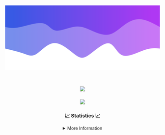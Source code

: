 ![Header](./IMG_4001.png)
<div align="center">

<h1 align="center">
  <a href="https://git.io/typing-svg">
    <img src="https://readme-typing-svg.herokuapp.com/?lines=Welcome+to+my+profile!+👋;JavaScript+developer.;&center=true&size=25">
  </a>
</h1>

<p align="center">
  <img src="https://lanyard.cnrad.dev/api/624702585596805130" />
</p>

### 📈 Statistics 📈
<details>
    <summary>More Information</summary>
    <br/>

<!--START_SECTION:waka-->
![Code Time](http://img.shields.io/badge/Code%20Time-10%20hrs%2012%20mins-blue)

![Profile Views](http://img.shields.io/badge/Profile%20Views-108-blue)

**🐱 My GitHub Data** 

> 📦 991 Bytes Used in GitHub's Storage 
 > 
> 🏆 23 Contributions in the Year 2023
 > 
> 🚫 Not Opted to Hire
 > 
> 📜 5 Public Repositories 
 > 
> 🔑 1 Private Repositories 
 > 
**I'm an Early 🐤** 

```text
🌞 Morning                124 commits         █████░░░░░░░░░░░░░░░░░░░░   20.81 % 
🌆 Daytime                227 commits         ██████████░░░░░░░░░░░░░░░   38.09 % 
🌃 Evening                219 commits         █████████░░░░░░░░░░░░░░░░   36.74 % 
🌙 Night                  26 commits          █░░░░░░░░░░░░░░░░░░░░░░░░   04.36 % 
```
📅 **I'm Most Productive on Thursday** 

```text
Monday                   101 commits         ████░░░░░░░░░░░░░░░░░░░░░   16.95 % 
Tuesday                  73 commits          ███░░░░░░░░░░░░░░░░░░░░░░   12.25 % 
Wednesday                112 commits         █████░░░░░░░░░░░░░░░░░░░░   18.79 % 
Thursday                 124 commits         █████░░░░░░░░░░░░░░░░░░░░   20.81 % 
Friday                   59 commits          ██░░░░░░░░░░░░░░░░░░░░░░░   09.90 % 
Saturday                 60 commits          ███░░░░░░░░░░░░░░░░░░░░░░   10.07 % 
Sunday                   67 commits          ███░░░░░░░░░░░░░░░░░░░░░░   11.24 % 
```


📊 **This Week I Spent My Time On** 

```text
🕑︎ Time Zone: America/New_York

💬 Programming Languages: 
Java                     35 mins             ███████████████████████░░   91.70 % 
YAML                     3 mins              ██░░░░░░░░░░░░░░░░░░░░░░░   08.30 % 

🔥 Editors: 
IntelliJ                 39 mins             █████████████████████████   100.00 % 

🐱‍💻 Projects: 
Blast                    39 mins             █████████████████████████   100.00 % 

💻 Operating System: 
Windows                  39 mins             █████████████████████████   100.00 % 
```

**I Mostly Code in Java** 

```text
Java                     14 repos            █████████████████████░░░░   82.35 % 
JavaScript               2 repos             ███░░░░░░░░░░░░░░░░░░░░░░   11.76 % 
C++                      1 repo              █░░░░░░░░░░░░░░░░░░░░░░░░   05.88 % 
```



**Timeline**

![Lines of Code chart](https://raw.githubusercontent.com/DevDipin/DevDipin/main/assets/bar_graph.png)


 Last Updated on 27/09/2023 20:10:18 UTC
<!--END_SECTION:waka-->

![Footer](./IMG_4002.png)